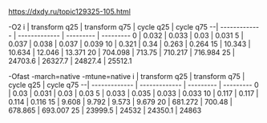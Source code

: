 https://dxdy.ru/topic129325-105.html

-O2
i | transform q25 | transform q75 | cycle q25 | cycle q75
--| ------------- | ------------- | --------- | ---------
0 | 0.032 | 0.033 | 0.03 | 0.031
5 | 0.037 | 0.038 | 0.037 | 0.039
10 | 0.321 | 0.34 | 0.263 | 0.264
15 | 10.343 | 10.634 | 12.046 | 13.371
20 | 704.098 | 713.75 | 710.217 | 716.984
25 | 24703.6 | 26327.7 | 24827.4 | 25512.1

-Ofast -march=native -mtune=native
i | transform q25 | transform q75 | cycle q25 | cycle q75
--| ------------- | ------------- | --------- | ---------
0 | 0.03 | 0.031 | 0.03 | 0.03
5 | 0.033 | 0.035 | 0.033 | 0.033
10 | 0.117 | 0.117 | 0.114 | 0.116
15 | 9.608 | 9.792 | 9.573 | 9.679
20 | 681.272 | 700.48 | 678.865 | 693.007
25 | 23999.5 | 24532 | 24350.1 | 24863
